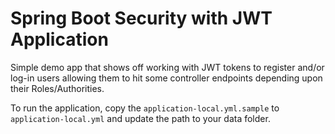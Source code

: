# Spring Boot Security with JWT Application

Simple demo app that shows off working with JWT tokens to register and/or log-in users allowing them to hit some
controller endpoints depending upon their Roles/Authorities.

To run the application, copy the `application-local.yml.sample` to `application-local.yml` and update the path to your
data folder.